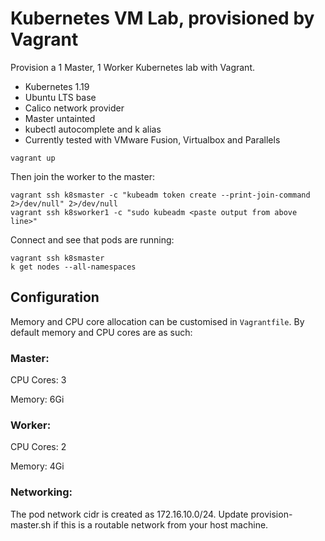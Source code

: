 # Kubernetes VM Lab, provisioned by Vagrant

Provision a 1 Master, 1 Worker Kubernetes lab with Vagrant.

- Kubernetes 1.19
- Ubuntu LTS base
- Calico network provider
- Master untainted
- kubectl autocomplete and k alias
- Currently tested with VMware Fusion, Virtualbox and Parallels

```
vagrant up
```

Then join the worker to the master:

```
vagrant ssh k8smaster -c "kubeadm token create --print-join-command 2>/dev/null" 2>/dev/null
vagrant ssh k8sworker1 -c "sudo kubeadm <paste output from above line>"
```

Connect and see that pods are running:

```
vagrant ssh k8smaster
k get nodes --all-namespaces
```

## Configuration

Memory and CPU core allocation can be customised in  `Vagrantfile`.
By default memory and CPU cores are as such:

### Master:

CPU Cores: 3

Memory: 6Gi

### Worker:

CPU Cores: 2

Memory: 4Gi
 

### Networking:

The pod network cidr is created as 172.16.10.0/24. Update provision-master.sh 
if this is a routable network from your host machine.

[parallels-bug]: https://github.com/Parallels/vagrant-parallels/issues/357
